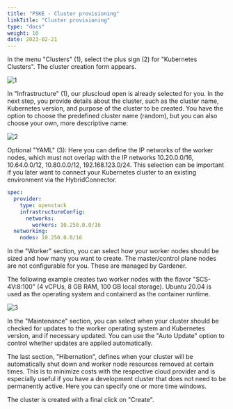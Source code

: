 ```yaml
---
title: "PSKE - Cluster provisioning"
linkTitle: "Cluster provisioning"
type: "docs"
weight: 10
date: 2023-02-21
---
```

In the menu "Clusters" (1), select the plus sign (2) for "Kubernetes Clusters". The cluster creation form appears.

![1](/images/content/02-pske/10-clusterinteraction/cluster-provisioning/1.png)

In "Infrastructure" (1), our pluscloud open is already selected for you. In the next step, you provide details about the cluster, such as the cluster name, Kubernetes version, and purpose of the cluster to be created. You have the option to choose the predefined cluster name (random), but you can also choose your own, more descriptive name:

![2](/images/content/02-pske/10-clusterinteraction/cluster-provisioning/2.png)

Optional "YAML" (3): Here you can define the IP networks of the worker nodes, which must not overlap with the IP networks 10.20.0.0/16, 10.64.0.0/12, 10.80.0.0/12, 192.168.123.0/24. This selection can be important if you later want to connect your Kubernetes cluster to an existing environment via the HybridConnector.

```yaml
spec:
  provider:
    type: openstack
    infrastructureConfig:
      networks:
        workers: 10.250.0.0/16
  networking:
    nodes: 10.250.0.0/16
```

In the "Worker" section, you can select how your worker nodes should be sized and how many you want to create. The master/control plane nodes are not configurable for you. These are managed by Gardener.

The following example creates two worker nodes with the flavor "SCS-4V:8:100" (4 vCPUs, 8 GB RAM, 100 GB local storage). Ubuntu 20.04 is used as the operating system and containerd as the container runtime.

![3](/images/content/02-pske/10-clusterinteraction/cluster-provisioning/3.png)

In the "Maintenance" section, you can select when your cluster should be checked for updates to the worker operating system and Kubernetes version, and if necessary updated. You can use the "Auto Update" option to control whether updates are applied automatically.

The last section, "Hibernation", defines when your cluster will be automatically shut down and worker node resources removed at certain times. This is to minimize costs with the respective cloud provider and is especially useful if you have a development cluster that does not need to be permanently active. Here you can specify one or more time windows.

The cluster is created with a final click on "Create".